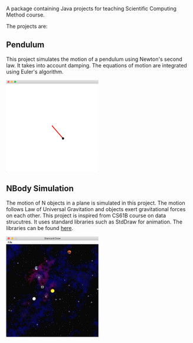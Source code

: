 A package containing Java projects for teaching Scientific Computing Method course. 

The projects are:

## Pendulum 
This project simulates the motion of a pendulum using Newton's second law. It takes into account damping. The equations of motion are integrated using Euler's algorithm.

<img src="https://github.com/karnesh/ScientificComputingMethod/blob/master/images/pendulum.png" heigth=250 width=250>

## NBody Simulation
The motion of N objects in a plane is simulated in this project. The motion follows Law of Universal Gravitation and objects exert gravitational forces on each other. This project is inspired from CS61B course on data strucutres. It uses standard libraries such as StdDraw for animation. The libraries can be found [here](https://introcs.cs.princeton.edu/).

<img src="https://github.com/karnesh/ScientificComputingMethod/blob/master/images/NBody.png" heigth=250 width=250>
